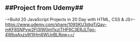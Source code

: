 ##Project from Udemy##
---
-=Build 20 JavaScript Projects in 20 Day with HTML, CSS & JS=-
https://www.udemy.com/share/109SKU3@qTjQay-mKF8SNPvw2FI3lW0mI1xziTHF6C3ERJLTgo-4WbqAxzs9t1IHm6WUnBLRqw==/
